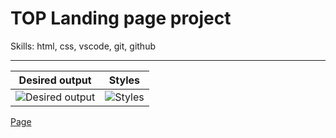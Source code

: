 # TOP Landing page project

Skills: html, css, vscode, git, github

***
|Desired output|Styles|
|-|-|
![Desired output](https://cdn.statically.io/gh/TheOdinProject/curriculum/81a5d553f4073e593d23a6ab00d50eef8620796d/foundations/html_css/project/imgs/01.png) | ![Styles](https://cdn.statically.io/gh/TheOdinProject/curriculum/81a5d553f4073e593d23a6ab00d50eef8620796d/foundations/html_css/project/imgs/02.png)

[Page](https://versadinary.github.io/landing-page-top/)
